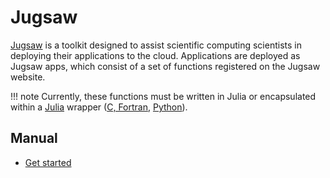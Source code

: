 


<a id='Jugsaw'></a>

<a id='Jugsaw-1'></a>

# Jugsaw


[Jugsaw](https://www.jugsaw.co) is a toolkit designed to assist scientific computing scientists in deploying their applications to the cloud. Applications are deployed as Jugsaw apps, which consist of a set of functions registered on the Jugsaw website.


!!! note
    Currently, these functions must be written in Julia or encapsulated within a [Julia](https://www.julialang.org) wrapper ([C, Fortran](https://docs.julialang.org/en/v1/manual/calling-c-and-fortran-code/), [Python](https://github.com/cjdoris/PythonCall.jl)).



<a id='Manual'></a>

<a id='Manual-1'></a>

## Manual

- [Get started](get-started.md#Get-started)

